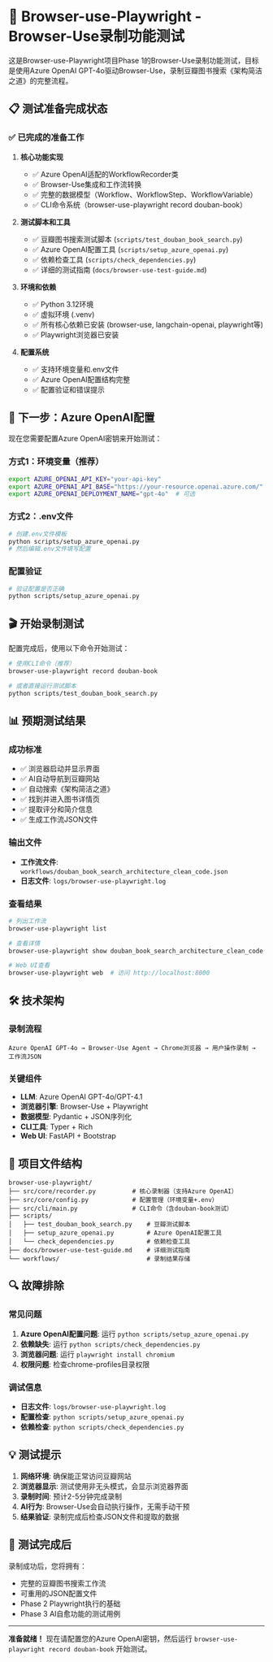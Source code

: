 # 🚀 Browser-use-Playwright - Browser-Use录制功能测试

这是Browser-use-Playwright项目Phase 1的Browser-Use录制功能测试，目标是使用Azure OpenAI GPT-4o驱动Browser-Use，录制豆瓣图书搜索《架构简洁之道》的完整流程。

## 📋 测试准备完成状态

### ✅ 已完成的准备工作

1. **核心功能实现**
   - ✅ Azure OpenAI适配的WorkflowRecorder类
   - ✅ Browser-Use集成和工作流转换
   - ✅ 完整的数据模型（Workflow、WorkflowStep、WorkflowVariable）
   - ✅ CLI命令系统（browser-use-playwright record douban-book）

2. **测试脚本和工具**
   - ✅ 豆瓣图书搜索测试脚本 (`scripts/test_douban_book_search.py`)
   - ✅ Azure OpenAI配置工具 (`scripts/setup_azure_openai.py`)
   - ✅ 依赖检查工具 (`scripts/check_dependencies.py`)
   - ✅ 详细的测试指南 (`docs/browser-use-test-guide.md`)

3. **环境和依赖**
   - ✅ Python 3.12环境
   - ✅ 虚拟环境 (.venv)
   - ✅ 所有核心依赖已安装 (browser-use, langchain-openai, playwright等)
   - ✅ Playwright浏览器已安装

4. **配置系统**
   - ✅ 支持环境变量和.env文件
   - ✅ Azure OpenAI配置结构完整
   - ✅ 配置验证和错误提示

## 🎯 下一步：Azure OpenAI配置

现在您需要配置Azure OpenAI密钥来开始测试：

### 方式1：环境变量（推荐）
```bash
export AZURE_OPENAI_API_KEY="your-api-key"
export AZURE_OPENAI_API_BASE="https://your-resource.openai.azure.com/"
export AZURE_OPENAI_DEPLOYMENT_NAME="gpt-4o"  # 可选
```

### 方式2：.env文件
```bash
# 创建.env文件模板
python scripts/setup_azure_openai.py
# 然后编辑.env文件填写配置
```

### 配置验证
```bash
# 验证配置是否正确
python scripts/setup_azure_openai.py
```

## 🎬 开始录制测试

配置完成后，使用以下命令开始测试：

```bash
# 使用CLI命令（推荐）
browser-use-playwright record douban-book

# 或者直接运行测试脚本
python scripts/test_douban_book_search.py
```

## 📊 预期测试结果

### 成功标准
- ✅ 浏览器启动并显示界面
- ✅ AI自动导航到豆瓣网站
- ✅ 自动搜索《架构简洁之道》
- ✅ 找到并进入图书详情页
- ✅ 提取评分和简介信息
- ✅ 生成工作流JSON文件

### 输出文件
- **工作流文件**: `workflows/douban_book_search_architecture_clean_code.json`
- **日志文件**: `logs/browser-use-playwright.log`

### 查看结果
```bash
# 列出工作流
browser-use-playwright list

# 查看详情
browser-use-playwright show douban_book_search_architecture_clean_code

# Web UI查看
browser-use-playwright web  # 访问 http://localhost:8000
```

## 🛠️ 技术架构

### 录制流程
```
Azure OpenAI GPT-4o → Browser-Use Agent → Chrome浏览器 → 用户操作录制 → 工作流JSON
```

### 关键组件
- **LLM**: Azure OpenAI GPT-4o/GPT-4.1
- **浏览器引擎**: Browser-Use + Playwright
- **数据模型**: Pydantic + JSON序列化
- **CLI工具**: Typer + Rich
- **Web UI**: FastAPI + Bootstrap

## 📁 项目文件结构

```
browser-use-playwright/
├── src/core/recorder.py          # 核心录制器（支持Azure OpenAI）
├── src/core/config.py            # 配置管理（环境变量+.env）
├── src/cli/main.py               # CLI命令（含douban-book测试）
├── scripts/
│   ├── test_douban_book_search.py    # 豆瓣测试脚本
│   ├── setup_azure_openai.py         # Azure OpenAI配置工具
│   └── check_dependencies.py         # 依赖检查工具
├── docs/browser-use-test-guide.md    # 详细测试指南
└── workflows/                        # 录制结果存储
```

## 🔍 故障排除

### 常见问题
1. **Azure OpenAI配置问题**: 运行 `python scripts/setup_azure_openai.py`
2. **依赖缺失**: 运行 `python scripts/check_dependencies.py`
3. **浏览器问题**: 运行 `playwright install chromium`
4. **权限问题**: 检查chrome-profiles目录权限

### 调试信息
- **日志文件**: `logs/browser-use-playwright.log`
- **配置检查**: `python scripts/setup_azure_openai.py`
- **依赖检查**: `python scripts/check_dependencies.py`

## 💡 测试提示

1. **网络环境**: 确保能正常访问豆瓣网站
2. **浏览器显示**: 测试使用非无头模式，会显示浏览器界面
3. **录制时间**: 预计2-5分钟完成录制
4. **AI行为**: Browser-Use会自动执行操作，无需手动干预
5. **结果验证**: 录制完成后检查JSON文件和提取的数据

## 🎉 测试完成后

录制成功后，您将拥有：
- 完整的豆瓣图书搜索工作流
- 可重用的JSON配置文件
- Phase 2 Playwright执行的基础
- Phase 3 AI自愈功能的测试用例

---

**准备就绪！** 现在请配置您的Azure OpenAI密钥，然后运行 `browser-use-playwright record douban-book` 开始测试。 